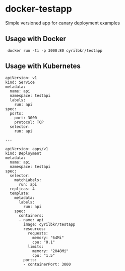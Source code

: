 # docker-testapp

Simple versioned app for canary deployment examples

## Usage with Docker

     docker run -ti -p 3000:80 cyrilbkr/testapp


## Usage with Kubernetes

````
apiVersion: v1
kind: Service
metadata:
  name: api
  namespace: testapi
  labels:
    run: api
spec:
  ports:
  - port: 3000
    protocol: TCP
  selector:
    run: api

---

apiVersion: apps/v1
kind: Deployment
metadata:
  name: api
  namespace: testapi
spec:
  selector:
    matchLabels:
      run: api
  replicas: 4
  template:
    metadata:
      labels:
        run: api
    spec:
      containers:
      - name: api
        image: cyrilbkr/testapp
        resources:
          requests:
            memory: "64Mi"
            cpu: "0.1"
          limits:
            memory: "2048Mi"
            cpu: "1.5"
        ports:
        - containerPort: 3000


````


